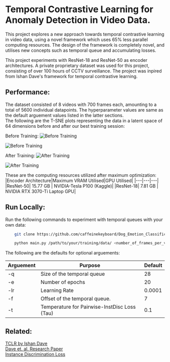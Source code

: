 
# Temporal Contrastive Learning for Anomaly Detection in Video Data.

This project explores a new approach towards temporal contrastive learning in video data, using a novel framework which uses 65% less parallel computing resources. The design of the framework is completely novel, and utilises new concepts such as temporal queue and accumulating losses.

This project experiments with ResNet-18 and ResNet-50 as encoder architectures. A private proprietary dataset was used for this project, consisting of over 100 hours of CCTV surveillance. The project was inpired from Ishan Dave's framework for temporal contrastive learning.


## Performance:

The dataset consisted of 8 videos with 700 frames each, amounting to a total of 5600 individual datapoints. The hyperparameter values are same as the default arguement values listed in the latter sections.\
The following are the T-SNE plots representing the data in a latent space of 64 dimensions before and after our best training session:

Before Training:
![Before Training](https://github.com/caffeinekeyboard/TCLR_Anomaly_Detection/assets/96489029/ce015ff9-c2ab-460c-8c59-aee01197ebd3)

![Before Training](https://github.com/caffeinekeyboard/TCLR_Anomaly_Detection/assets/96489029/ebb4e9f1-463d-4ca9-ade7-a6a1dd7cb2fc)


After Training:
![After Training](https://github.com/caffeinekeyboard/TCLR_Anomaly_Detection/assets/96489029/13d2bff4-025f-4952-950f-42d2e44d9b69)

![After Training](https://github.com/caffeinekeyboard/TCLR_Anomaly_Detection/assets/96489029/7184b5cd-3d16-4bd9-8edd-1618aff9dff3)

These are the computing resources utilized after maximum optimization:
|Encoder Architecture|Maximum VRAM Utilised|GPU Utilised|
|---|---|---|
|ResNet-50| 15.77 GB | NVIDIA-Tesla P100 (Kaggle)|
|ResNet-18| 7.81 GB | NVIDIA RTX 3070-Ti Laptop GPU|

## Run Locally:

Run the following commands to experiment with temporal queues with your own data:

```bash
    git clone https://github.com/caffeinekeyboard/Dog_Emotion_Classification.git
```
```bash
    python main.py /path/to/your/training/data/ <number_of_frames_per_video> 
```  

The following are the defaults for optional arguements:

|Arguement|Purpose|Default|
|---|---|---|
|-q|Size of the temporal queue|28|
|-e|Number of epochs|20|
|-lr|Learning Rate|0.0001|
|-f|Offset of the temporal queue.|7|
|-t|Temperature for Pairwise-InstDisc Loss (Tau)|0.1|

## Related:

[TCLR by Ishan Dave](https://github.com/DAVEISHAN/TCLR)\
[Dave et. al. Research Paper](https://arxiv.org/abs/2101.07974)\
[Instance Discrimination Loss](https://arxiv.org/abs/2103.15916)

